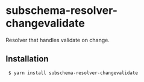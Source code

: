 subschema-resolver-changevalidate
===
Resolver that handles validate on change.

## Installation
```sh
 $ yarn install subschema-resolver-changevalidate
```
